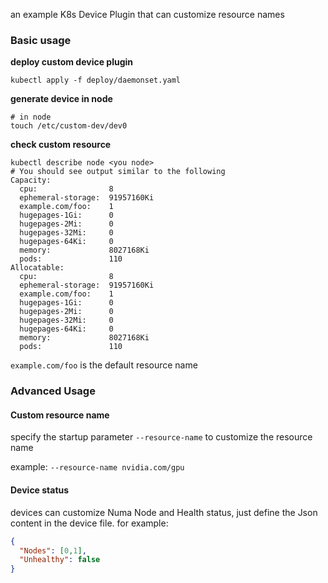 an example K8s Device Plugin that can customize resource names

### Basic usage
**deploy custom device plugin**

`kubectl apply -f deploy/daemonset.yaml`

**generate device in node**

```shell
# in node
touch /etc/custom-dev/dev0
```

**check custom resource**

```shell
kubectl describe node <you node>
# You should see output similar to the following
Capacity:
  cpu:                8
  ephemeral-storage:  91957160Ki
  example.com/foo:    1
  hugepages-1Gi:      0
  hugepages-2Mi:      0
  hugepages-32Mi:     0
  hugepages-64Ki:     0
  memory:             8027168Ki
  pods:               110
Allocatable:
  cpu:                8
  ephemeral-storage:  91957160Ki
  example.com/foo:    1
  hugepages-1Gi:      0
  hugepages-2Mi:      0
  hugepages-32Mi:     0
  hugepages-64Ki:     0
  memory:             8027168Ki
  pods:               110
```
`example.com/foo` is the default resource name

### Advanced Usage

#### Custom resource name
specify the startup parameter `--resource-name` to customize the resource name

example: `--resource-name nvidia.com/gpu`


#### Device status
devices can customize Numa Node and Health status, just define the Json content in the device file. for example:
```json
{
  "Nodes": [0,1],
  "Unhealthy": false
}
```